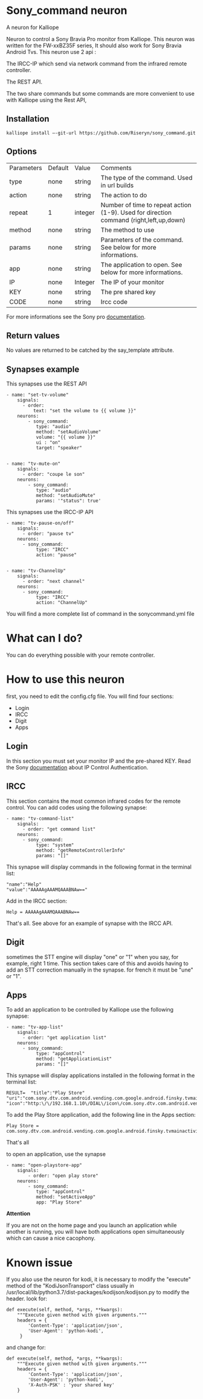 # Sony_command neuron
A neuron for Kalliope

Neuron to control a Sony Bravia Pro monitor from Kalliope.
This neuron was written for the FW-xxBZ35F series,
It should also work for Sony Bravia Android Tvs.
This neuron use 2 api :

The IRCC-IP which send via network command from the infrared remote controller.

The REST API.

The two share commands but some commands are more convenient to use with Kalliope using the Rest API,

## Installation
``kalliope install –-git-url https://github.com/Riseryn/sony_command.git``


## Options
<table>
    <tr>
        <td>Parameters</td>
        <td>Default</td>
         <td>Value</td>
         <td>Comments</td>
    </tr>
        <td>type</td>
        <td>none</td>
        <td>string</td>
        <td>The type of the command. Used in url builds</td>
   </tr>
   <tr> 
        <td>action</td>
        <td>none</td>
        <td>string</td>
        <td>The action to do</td>
   </tr>
   <tr> 
        <td>repeat</td>
        <td>1</td>
        <td>integer</td>
        <td>Number of time to repeat action (1-9). Used for direction command (right,left,up,down)</td>
   </tr>
    <tr> 
        <td>method</td>
        <td>none</td>
        <td>string</td>
        <td>The method to use</td>
   </tr>
   <tr> 
        <td>params</td>
        <td>none</td>
        <td>string</td>
        <td>Parameters of the command. See below for more informations.</td>
   </tr>
    <tr> 
        <td>app</td>
        <td>none</td>
        <td>string</td>
        <td>The application to open. See below for more informations.</td>
   </tr>
   <tr> 
        <td>IP</td>
        <td>none</td>
        <td>Integer</td>
        <td>The IP of your monitor</td>
   </tr>
   <tr> 
        <td>KEY</td>
        <td>none</td>
        <td>string</td>
        <td>The pre shared key</td>
   </tr>
   <tr> 
        <td>CODE</td>
        <td>none</td>
        <td>string</td>
        <td>Ircc code</td>
   </tr>   
</table>

For more informations see the Sony pro [documentation](https://pro-bravia.sony.net/develop/).
## Return values
No values are returned to be catched by the say_template attribute. 
## Synapses example 
This synapses use the REST API


    - name: "set-tv-volume"
        signals:
          - order: 
              text: "set the volume to {{ volume }}"
        neurons:
            - sony_command:
               type: "audio"
               method: "setAudioVolume"
               volume: "{{ volume }}"
               ui : "on"
               target: "speaker"
         

    - name: "tv-mute-on"
        signals:
          - order: "coupe le son"
        neurons:
            - sony_command:
               type: "audio"
               method: "setAudioMute"
               params: '"status": true'
           
           
This synapses use the IRCC-IP API

    - name: "tv-pause-on/off"
        signals:
          - order: "pause tv"              
        neurons:
          - sony_command:
               type: "IRCC"
               action: "pause"


    - name: "tv-ChannelUp"
        signals:
          - order: "next channel"      
        neurons:
          - sony_command:
               type: "IRCC"
               action: "ChannelUp"
      
 You will find a more complete list of command in the sonycommand.yml file
 
# What can I do?
You can do everything possible with your remote controller.

# How to use this neuron
first, you need to edit the config.cfg file.
You will find four sections:
* Login
* IRCC
* Digit
* Apps

## Login
In this section you must set your monitor IP and the pre-shared KEY.
Read the Sony [documentation](https://pro-bravia.sony.net/develop/integrate/ip-control/index.html#ip-control-authentication) about 
IP Control Authentication.

## IRCC
This section contains the most common infrared codes for the remote control.
You can add codes using the following synapse:

    - name: "tv-command-list"
        signals:
          - order: "get command list"
        neurons:
          - sony_command:
               type: "system"
               method: "getRemoteControllerInfo"
               params: "[]"

This synapse will display commands in the following format in the terminal list:

    "name":"Help"
    "value":"AAAAAgAAAMQAAABNAw=="
    
Add in the IRCC section:

    Help = AAAAAgAAAMQAAABNAw==
    
That's all.
See above for an example of synapse with the IRCC API.

## Digit
sometimes the STT engine will display "one" or "1" when you say, for example, right 1 time. This section takes care of this and avoids having to add an STT correction manually in the synapse.
for french it must be "une" or "1".



## Apps
To add an application to be controlled by Kalliope use the following synapse:

    - name: "tv-app-list"
        signals:
          - order: "get application list"
        neurons:
          - sony_command:
               type: "appControl"
               method: "getApplicationList"
               params: "[]"

This synapse will display applications installed in the following format in the terminal list:

    RESULT=  "title":"Play Store"
    "uri":"com.sony.dtv.com.android.vending.com.google.android.finsky.tvmainactivity.TvMainActivity"
    "icon":"http:\/\/192.168.1.10\/DIAL\/icon\/com.sony.dtv.com.android.vending.com.google.android.finsky.tvmainactivity.TvMainActivity.png"
    
To add the Play Store application, add the following line in the Apps section:

    Play Store = com.sony.dtv.com.android.vending.com.google.android.finsky.tvmainactivity.TvMainActivity
       
That's all

to open an application, use the synapse

    - name: "open-playstore-app"
        signals:
            - order: "open play store"
        neurons:      
            - sony_command:
               type: "appControl"
               method: "setActiveApp"
               app: "Play Store"
               
__Attention__

If you are not on the home page and you launch an application while another is running, you will have both applications open simultaneously which can cause a nice cacophony.
# Known issue
If you also use the neuron for kodi, it is necessary to modify the "execute" method of the "KodiJsonTransport" class usually in /usr/local/lib/python3.7/dist-packages/kodijson/kodijson.py
to modify the header.
look for:

    def execute(self, method, *args, **kwargs):
        """Execute given method with given arguments."""
        headers = {
            'Content-Type': 'application/json',
            'User-Agent': 'python-kodi',
         }
         
and change for:

    def execute(self, method, *args, **kwargs):
        """Execute given method with given arguments."""
        headers = {
            'Content-Type': 'application/json',
            'User-Agent': 'python-kodi',
            'X-Auth-PSK' : 'your shared key'
        }        
